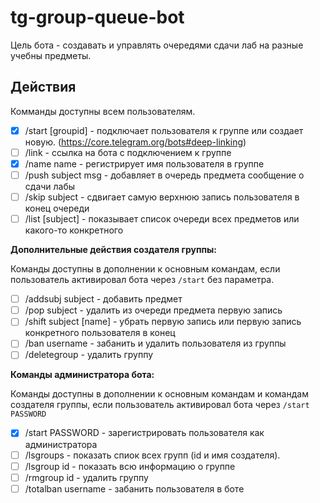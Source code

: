 # tg-group-queue-bot

Цель бота - создавать и управлять очередями сдачи лаб на разные учебны предметы.

## Действия

Комманды доступны всем пользователям.

 - [x] /start [groupid] - подключает пользователя к группе или создает новую. (https://core.telegram.org/bots#deep-linking)
 - [ ] /link - ссылка на бота с подключением к группе
 - [x] /name name - регистрирует имя пользователя в группе
 - [ ] /push subject msg - добавляет в очередь предмета сообщение о сдачи лабы
 - [ ] /skip subject - сдвигает самую верхнюю запись пользователя в конец очереди
 - [ ] /list [subject] - показывает список очереди всех предметов или какого-то конкретного  

**Дополнительные действия создателя группы:**

Команды доступны в дополнении к основным командам, если пользователь активировал бота через `/start` без параметра.

 - [ ] /addsubj subject - добавить предмет
 - [ ] /pop subject - удалить из очереди предмета первую запись
 - [ ] /shift subject [name] - убрать первую запись или первую запись конкретного пользователя в конец
 - [ ] /ban username - забанить и удалить пользователя из группы
 - [ ] /deletegroup - удалить группу

**Команды администратора бота:**

Команды доступны в дополнении к основным командам и командам создателя группы, если пользователь активировал бота через `/start PASSWORD`

 - [x] /start PASSWORD - зарегистрировать пользователя как администратора
 - [ ] /lsgroups - показать спиок всех групп (id и имя создателя).
 - [ ] /lsgroup id - показать всю информацию о группе
 - [ ] /rmgroup id - удалить группу
 - [ ] /totalban username - забанить пользователя в боте

